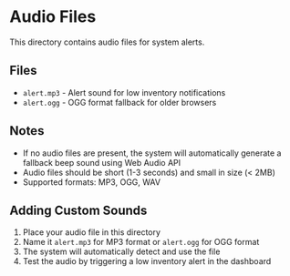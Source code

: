 # Audio Files

This directory contains audio files for system alerts.

## Files
- `alert.mp3` - Alert sound for low inventory notifications
- `alert.ogg` - OGG format fallback for older browsers

## Notes
- If no audio files are present, the system will automatically generate a fallback beep sound using Web Audio API
- Audio files should be short (1-3 seconds) and small in size (< 2MB)
- Supported formats: MP3, OGG, WAV

## Adding Custom Sounds
1. Place your audio file in this directory
2. Name it `alert.mp3` for MP3 format or `alert.ogg` for OGG format
3. The system will automatically detect and use the file
4. Test the audio by triggering a low inventory alert in the dashboard
